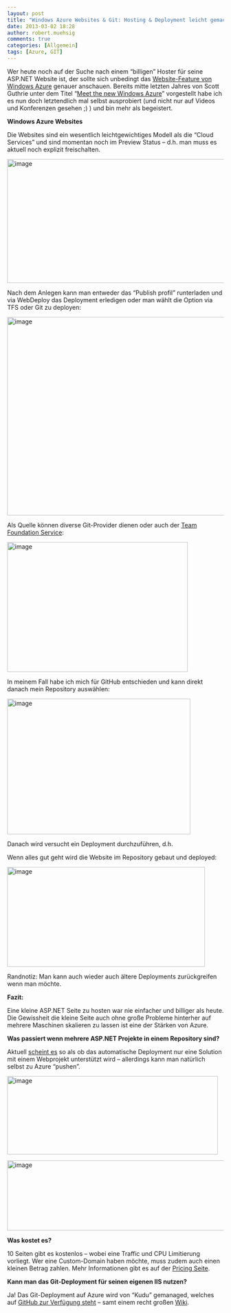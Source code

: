 ```yaml
---
layout: post
title: "Windows Azure Websites & Git: Hosting & Deployment leicht gemacht"
date: 2013-03-02 18:28
author: robert.muehsig
comments: true
categories: [Allgemein]
tags: [Azure, GIT]
---
```

<p>Wer heute noch auf der Suche nach einem “billigen” Hoster für seine ASP.NET Website ist, der sollte sich unbedingt das <a href="http://www.windowsazure.com/en-us/manage/services/web-sites/">Website-Feature von Windows Azure</a> genauer anschauen. Bereits mitte letzten Jahres von Scott Guthrie unter dem Titel “<a href="http://weblogs.asp.net/scottgu/archive/2012/06/07/meet-the-new-windows-azure.aspx">Meet the new Windows Azure</a>” vorgestellt habe ich es nun doch letztendlich mal selbst ausprobiert (und nicht nur auf Videos und Konferenzen gesehen ;) ) und bin mehr als begeistert.</p> <p><strong>Windows Azure Websites</strong> </p> <p>Die Websites sind ein wesentlich leichtgewichtiges Modell als die “Cloud Services” und sind momentan noch im Preview Status – d.h. man muss es aktuell noch explizit freischalten.</p> <p><a href="{{BASE_PATH}}/assets/wp-images/image1773.png"><img title="image" style="border-top: 0px; border-right: 0px; border-bottom: 0px; border-left: 0px; display: inline" border="0" alt="image" src="{{BASE_PATH}}/assets/wp-images/image_thumb927.png" width="581" height="288"></a> </p> <p>Nach dem Anlegen kann man entweder das “Publish profil” runterladen und via WebDeploy das Deployment erledigen oder man wählt die Option via TFS oder Git zu deployen:</p> <p><a href="{{BASE_PATH}}/assets/wp-images/image1774.png"><img title="image" style="border-top: 0px; border-right: 0px; border-bottom: 0px; border-left: 0px; display: inline" border="0" alt="image" src="{{BASE_PATH}}/assets/wp-images/image_thumb928.png" width="582" height="461"></a> </p> <p>Als Quelle können diverse Git-Provider dienen oder auch der <a href="http://tfs.visualstudio.com/">Team Foundation Service</a>:</p> <p><a href="{{BASE_PATH}}/assets/wp-images/image1775.png"><img title="image" style="border-top: 0px; border-right: 0px; border-bottom: 0px; border-left: 0px; display: inline" border="0" alt="image" src="{{BASE_PATH}}/assets/wp-images/image_thumb929.png" width="420" height="302"></a> </p> <p>In meinem Fall habe ich mich für GitHub entschieden und kann direkt danach mein Repository auswählen:</p> <p><a href="{{BASE_PATH}}/assets/wp-images/image1776.png"><img title="image" style="border-top: 0px; border-right: 0px; border-bottom: 0px; border-left: 0px; display: inline" border="0" alt="image" src="{{BASE_PATH}}/assets/wp-images/image_thumb930.png" width="426" height="315"></a> </p> <p>Danach wird versucht ein Deployment durchzuführen, d.h. </p> <p>Wenn alles gut geht wird die Website im Repository gebaut und deployed:</p> <p><a href="{{BASE_PATH}}/assets/wp-images/image1777.png"><img title="image" style="border-top: 0px; border-right: 0px; border-bottom: 0px; border-left: 0px; display: inline" border="0" alt="image" src="{{BASE_PATH}}/assets/wp-images/image_thumb931.png" width="460" height="232"></a> </p> <p>Randnotiz: Man kann auch wieder auch ältere Deployments zurückgreifen wenn man möchte.</p> <p><strong>Fazit:</strong> </p> <p>Eine kleine ASP.NET Seite zu hosten war nie einfacher und billiger als heute. Die Gewissheit die kleine Seite auch ohne große Probleme hinterher auf mehrere Maschinen skalieren zu lassen ist eine der Stärken von Azure.</p> <p><strong>Was passiert wenn mehrere ASP.NET Projekte in einem Repository sind? </strong></p> <p>Aktuell <a href="http://social.msdn.microsoft.com/Forums/pl-PL/azuregit/thread/95eaf2fc-9875-4c14-b100-d2f331f4078a">scheint es</a> so als ob das automatische Deployment nur eine Solution mit einem Webprojekt unterstützt wird – allerdings kann man natürlich selbst zu Azure “pushen”.</p> <p><a href="{{BASE_PATH}}/assets/wp-images/image1778.png"><img title="image" style="border-top: 0px; border-right: 0px; border-bottom: 0px; border-left: 0px; display: inline" border="0" alt="image" src="{{BASE_PATH}}/assets/wp-images/image_thumb932.png" width="490" height="182"></a> </p> <p><a href="{{BASE_PATH}}/assets/wp-images/image1779.png"><img title="image" style="border-top: 0px; border-right: 0px; border-bottom: 0px; border-left: 0px; display: inline" border="0" alt="image" src="{{BASE_PATH}}/assets/wp-images/image_thumb933.png" width="508" height="163"></a> </p> <p><strong>Was kostet es?</strong></p> <p>10 Seiten gibt es kostenlos – wobei eine Traffic und CPU Limitierung vorliegt. Wer eine Custom-Domain haben möchte, muss zudem auch einen kleinen Betrag zahlen. Mehr Informationen gibt es auf der <a href="http://www.windowsazure.com/en-us/pricing/calculator/?scenario=web">Pricing Seite</a>.</p> <p><strong>Kann man das Git-Deployment für seinen eigenen IIS nutzen?</strong></p> <p>Ja! Das Git-Deployment auf Azure wird von “Kudu” gemanaged, welches auf <a href="https://github.com/projectkudu/kudu">GitHub zur Verfügung steht</a> – samt einem recht großen <a href="https://github.com/projectkudu/kudu/wiki">Wiki</a>.</p>
